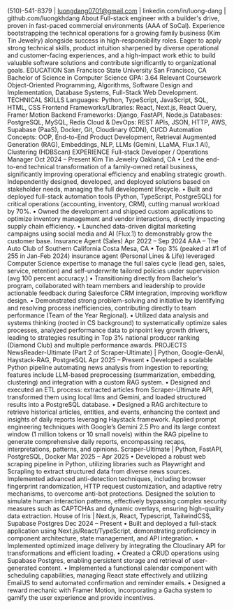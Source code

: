 (510)-541-8379 | luongdang0701@gmail.com | linkedin.com/in/luong-dang | github.com/luongkhdang
About
Full-stack engineer with a builder's drive, proven in fast-paced commercial environments (AAA of SoCal). Experience bootstrapping the technical operations for a growing family business (Kim Tin Jewelry) alongside success in high-responsibility roles. Eager to apply strong technical skills, product intuition sharpened by diverse operational and customer-facing experiences, and a high-impact work ethic to build valuable software solutions and contribute significantly to organizational goals.
EDUCATION
San Francisco State University San Francisco, CA
Bachelor of Science in Computer Science GPA: 3.64
Relevant Coursework
Object-Oriented Programming, Algorithms, Software Design and Implementation, Database Systems, Full-Stack Web Development.
TECHNICAL SKILLS
Languages: Python, TypeScript, JavaScript, SQL, HTML, CSS
Frontend Frameworks/Libraries: React, Next.js, React Query, Framer Motion Backend Frameworks: Django, FastAPI, Node.js
Databases: PostgreSQL, MySQL, Redis
Cloud & DevOps: REST APIs, JSON, HTTP, AWS, Supabase (PaaS), Docker, Git, Cloudinary (CDN), CI/CD Automation
Concepts: OOP, End-to-End Product Development, Retrieval Augmented Generation (RAG), Embeddings, NLP, LLMs (Gemini, LLaMA, Flux.1 AI), Clustering (HDBScan)
EXPERIENCE
Full-stack Developer / Operations Manager Oct 2024 – Present
Kim Tin Jewelry Oakland, CA
• Led the end-to-end technical transformation of a family-owned retail business, significantly improving operational efficiency and enabling
strategic growth. Independently designed, developed, and deployed solutions based on stakeholder needs, managing the full development lifecycle.
• Built and deployed full-stack automation tools (Python, TypeScript, PostgreSQL) for critical operations (accounting, inventory, CRM), cutting manual workload by 70%.
• Owned the development and shipped custom applications to optimize inventory management and vendor interactions, directly impacting supply chain efficiency.
• Launched data-driven digital marketing campaigns using social media and AI (Flux.1) to demonstrably grow the customer base.
Insurance Agent (Sales) Apr 2022 – Sep 2024
AAA – The Auto Club of Southern California Costa Mesa, CA
• Top 3% (peaked at #1 of 255 in Jan-Feb 2024) insurance agent (Personal Lines & Life) leveraged Computer Science expertise to manage the full
sales cycle (lead gen, sales, service, retention) and self-underwrite tailored policies under supervision (avg 100 percent accuracy.)
• Transitioning directly from Bachelor’s program, collaborated with team members and leadership to provide actionable feedback during Salesforce CRM integration, improving workflow design.
• Demonstrated strong problem-solving and initiative by identifying and resolving process inefficiencies, contributing directly to team performance (Team of the Year Regional).
• Utilized data analysis and systems thinking (rooted in CS background) to systematically optimize sales processes, analyzed performance data to pinpoint key growth drivers, leading to strategies resulting in Top 3% national producer ranking (Diamond Club) and multiple performance awards.
PROJECTS
NewsReader-Ultimate (Part 2 of Scraper-Ultimate) | Python, Google-GenAI, Haystack-RAG, PostgreSQL Apr 2025 – Present
• Developed a scalable Python pipeline automating news analysis from ingestion to reporting; features include LLM-based preprocessing
(summarization, embedding, clustering) and integration with a custom RAG system.
• Designed and executed an ETL process: extracted articles from Scraper-Ultimate API, transformed them using local llms and Gemini, and loaded structured results into a PostgreSQL database.
• Designed a RAG architecture to retrieve historical articles, entities, and events, enhancing the context and insights of daily reports leveraging Haystack framework. Applied prompt engineering techniques with Google’s Gemini 2.5 Pro and its large context window (1 million tokens or 10 small novels) within the RAG pipeline to generate comprehensive daily reports, encompassing recaps, interpretations, patterns, and opinions.
Scraper-Ultimate | Python, FastAPI, PostgreSQL, Docker Mar 2025 – Apr 2025
• Developed a robust web scraping pipeline in Python, utilizing libraries such as Playwright and Scrapling to extract structured data from diverse
news sources. Implemented advanced anti-detection techniques, including browser fingerprint randomization, HTTP request customization, and adaptive retry mechanisms, to overcome anti-bot protections. Designed the solution to simulate human interaction patterns, effectively bypassing complex security measures such as CAPTCHAs and dynamic overlays, ensuring high-quality data extraction.
House of Iris | Next.js, React, Typescript, TailwindCSS, Supabase Postgres Dec 2024 – Present
• Built and deployed a full-stack application using Next.js/React/TypeScript, demonstrating proficiency in component architecture, state
management, and API integration.
• Implemented optimized image delivery by integrating the Cloudinary API for transformations and efficient loading.
• Created a CRUD operations using Supabase Postgres, enabling persistent storage and retrieval of user-generated content.
• Implemented a functional calendar component with scheduling capabilities, managing React state effectively and utilizing EmailJS to send automated confirmation and reminder emails.
• Designed a reward mechanic with Framer Motion, incorporating a Gacha system to gamify the user experience and provide incentives.
